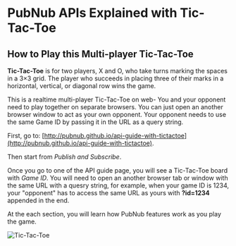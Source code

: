 # PubNub APIs Explained with Tic-Tac-Toe

## How to Play this Multi-player Tic-Tac-Toe

**Tic-Tac-Toe** is for two players, X and O, who take turns marking the spaces in a 3×3 grid. The player who succeeds in placing three of their marks in a horizontal, vertical, or diagonal row wins the game.
      
This is a realtime multi-player Tic-Tac-Toe on web- You and your opponent need to play together on separate browsers. You can just open an another browser window to act as your own opponent. Your opponent needs to use the same Game ID by passing it in the URL as a query string.

First, go to: [http://pubnub.github.io/api-guide-with-tictactoe](http://pubnub.github.io/api-guide-with-tictactoe).

Then start from *Publish and Subscribe*.

Once you go to one of the API guide page, you will see a Tic-Tac-Toe board with *Game ID*. You will need to open an another browser tab or window with the same URL with a quesry string, for example, when your game ID is 1234, your "opponent" has to access the same URL as yours with **?id=1234** appended in the end.

At the each section, you will learn how PubNub features work as you play the game.


![Tic-Tac-Toe](https://raw.githubusercontent.com/pubnub/api-guide-with-tictactoe/master/images/tictactoe.gif "Tic-Tac-Toe")